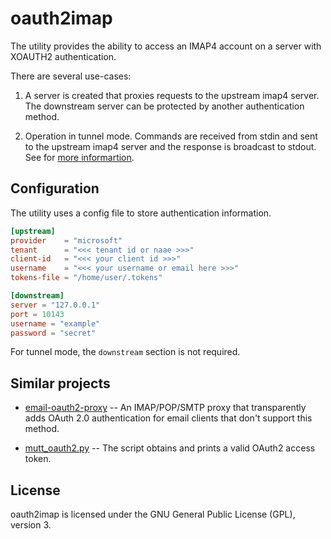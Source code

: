 # oauth2imap

The utility provides the ability to access an IMAP4 account on a server with
XOAUTH2 authentication.

There are several use-cases:

1. A server is created that proxies requests to the upstream imap4 server. The
   downstream server can be protected by another authentication method.

2. Operation in tunnel mode. Commands are received from stdin and sent to the
   upstream imap4 server and the response is broadcast to stdout. See for
   [more informartion](http://www.mutt.org/doc/manual/#tunnel).

## Configuration

The utility uses a config file to store authentication information.

```toml
[upstream]
provider    = "microsoft"
tenant      = "<<< tenant id or naae >>>"
client-id   = "<<< your client id >>>"
username    = "<<< your username or email here >>>"
tokens-file = "/home/user/.tokens"

[downstream]
server = "127.0.0.1"
port = 10143
username = "example"
password = "secret"
```

For tunnel mode, the `downstream` section is not required.

## Similar projects

* [email-oauth2-proxy](https://github.com/simonrob/email-oauth2-proxy) -- An
  IMAP/POP/SMTP proxy that transparently adds OAuth 2.0 authentication for email
  clients that don't support this method.

* [mutt_oauth2.py](https://gitlab.com/muttmua/mutt/-/blob/master/contrib/mutt_oauth2.py) -- The
  script obtains and prints a valid OAuth2 access token.

## License

oauth2imap is licensed under the GNU General Public License (GPL), version 3.
